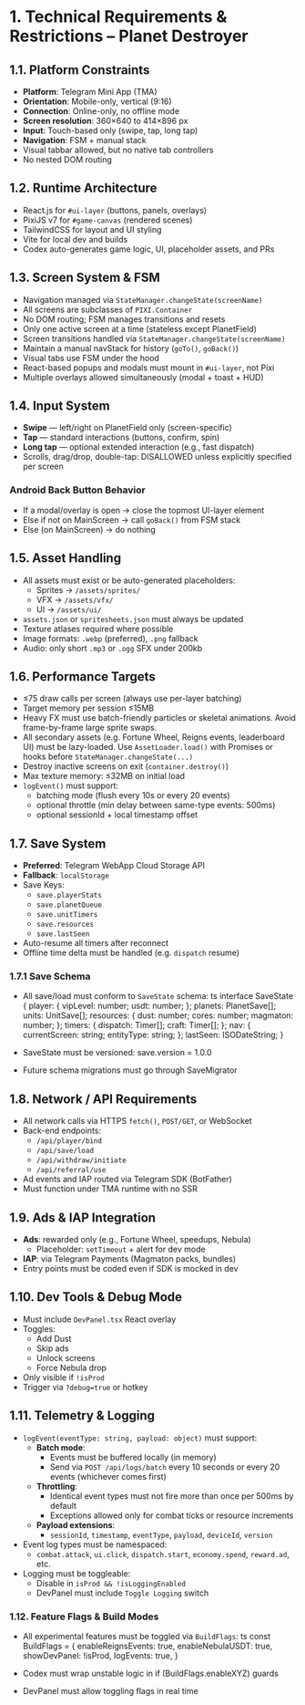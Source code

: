 # 1. Technical Requirements & Restrictions – Planet Destroyer

## 1.1. Platform Constraints
- **Platform**: Telegram Mini App (TMA)
- **Orientation**: Mobile-only, vertical (9:16)
- **Connection**: Online-only, no offline mode
- **Screen resolution**: 360×640 to 414×896 px
- **Input**: Touch-based only (swipe, tap, long tap)
- **Navigation**: FSM + manual stack
- Visual tabbar allowed, but no native tab controllers
- No nested DOM routing

## 1.2. Runtime Architecture
- React.js for `#ui-layer` (buttons, panels, overlays)
- PixiJS v7 for `#game-canvas` (rendered scenes)
- TailwindCSS for layout and UI styling
- Vite for local dev and builds
- Codex auto-generates game logic, UI, placeholder assets, and PRs

## 1.3. Screen System & FSM
- Navigation managed via `StateManager.changeState(screenName)`
- All screens are subclasses of `PIXI.Container`
- No DOM routing; FSM manages transitions and resets
- Only one active screen at a time (stateless except PlanetField)
- Screen transitions handled via `StateManager.changeState(screenName)`
- Maintain a manual navStack for history (`goTo()`, `goBack()`)
- Visual tabs use FSM under the hood
- React-based popups and modals must mount in `#ui-layer`, not Pixi
- Multiple overlays allowed simultaneously (modal + toast + HUD)

## 1.4. Input System
- **Swipe** — left/right on PlanetField only (screen-specific)
- **Tap** — standard interactions (buttons, confirm, spin)
- **Long tap** — optional extended interaction (e.g., fast dispatch)
- Scrolls, drag/drop, double-tap: DISALLOWED unless explicitly specified per screen

### Android Back Button Behavior
- If a modal/overlay is open → close the topmost UI-layer element
- Else if not on MainScreen → call `goBack()` from FSM stack
- Else (on MainScreen) → do nothing

## 1.5. Asset Handling
- All assets must exist or be auto-generated placeholders:
  - Sprites → `/assets/sprites/`
  - VFX → `/assets/vfx/`
  - UI → `/assets/ui/`
- `assets.json` or `spritesheets.json` must always be updated
- Texture atlases required where possible
- Image formats: `.webp` (preferred), `.png` fallback
- Audio: only short `.mp3` or `.ogg` SFX under 200kb

## 1.6. Performance Targets
- ≤75 draw calls per screen (always use per-layer batching)
- Target memory per session ≤15MB
- Heavy FX must use batch-friendly particles or skeletal animations. Avoid frame-by-frame large sprite swaps.
- All secondary assets (e.g. Fortune Wheel, Reigns events, leaderboard UI) must be lazy-loaded. Use `AssetLoader.load()` with Promises or hooks before `StateManager.changeState(...)`
- Destroy inactive screens on exit (`container.destroy()`)
- Max texture memory: ≤32MB on initial load
- `logEvent()` must support:
  - batching mode (flush every 10s or every 20 events)
  - optional throttle (min delay between same-type events: 500ms)
  - optional sessionId + local timestamp offset

## 1.7. Save System
- **Preferred**: Telegram WebApp Cloud Storage API
- **Fallback**: `localStorage`
- Save Keys:
  - `save.playerStats`
  - `save.planetQueue`
  - `save.unitTimers`
  - `save.resources`
  - `save.lastSeen`
- Auto-resume all timers after reconnect
- Offline time delta must be handled (e.g. `dispatch` resume)

### 1.7.1 Save Schema

- All save/load must conform to `SaveState` schema:
ts
interface SaveState {
  player: { vipLevel: number; usdt: number; };
  planets: PlanetSave[];
  units: UnitSave[];
  resources: { dust: number; cores: number; magmaton: number; };
  timers: { dispatch: Timer[]; craft: Timer[]; };
  nav: { currentScreen: string; entityType: string; };
  lastSeen: ISODateString;
}

- SaveState must be versioned: save.version = 1.0.0
- Future schema migrations must go through SaveMigrator

## 1.8. Network / API Requirements
- All network calls via HTTPS `fetch()`, `POST/GET`, or WebSocket
- Back-end endpoints:
  - `/api/player/bind`
  - `/api/save/load`
  - `/api/withdraw/initiate`
  - `/api/referral/use`
- Ad events and IAP routed via Telegram SDK (BotFather)
- Must function under TMA runtime with no SSR

## 1.9. Ads & IAP Integration
- **Ads**: rewarded only (e.g., Fortune Wheel, speedups, Nebula)
  - Placeholder: `setTimeout` + alert for dev mode
- **IAP**: via Telegram Payments (Magmaton packs, bundles)
- Entry points must be coded even if SDK is mocked in dev

## 1.10. Dev Tools & Debug Mode
- Must include `DevPanel.tsx` React overlay
- Toggles:
  - Add Dust
  - Skip ads
  - Unlock screens
  - Force Nebula drop
- Only visible if `!isProd`
- Trigger via `?debug=true` or hotkey

## 1.11. Telemetry & Logging
- `logEvent(eventType: string, payload: object)` must support:
  - **Batch mode**:
    - Events must be buffered locally (in memory)
    - Send via `POST /api/logs/batch` every 10 seconds or every 20 events (whichever comes first)
  - **Throttling**:
    - Identical event types must not fire more than once per 500ms by default
    - Exceptions allowed only for combat ticks or resource increments
  - **Payload extensions**:
    - `sessionId`, `timestamp`, `eventType`, `payload`, `deviceId`, `version`
- Event log types must be namespaced:
  - `combat.attack`, `ui.click`, `dispatch.start`, `economy.spend`, `reward.ad`, etc.
- Logging must be toggleable:
  - Disable in `isProd && !isLoggingEnabled`
  - DevPanel must include `Toggle Logging` switch
 
### 1.12. Feature Flags & Build Modes

- All experimental features must be toggled via `BuildFlags`:
ts
const BuildFlags = {
  enableReignsEvents: true,
  enableNebulaUSDT: true,
  showDevPanel: !isProd,
  logEvents: true,
}

- Codex must wrap unstable logic in if (BuildFlags.enableXYZ) guards
- DevPanel must allow toggling flags in real time
